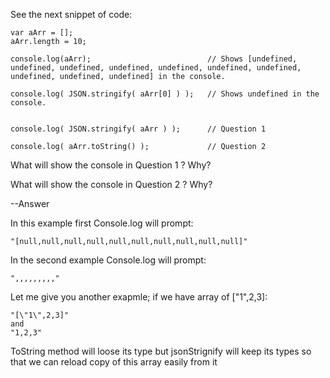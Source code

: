 See the next snippet of code:

	var aArr = [];
	aArr.length = 10;

	console.log(aArr);							// Shows [undefined, undefined, undefined, undefined, undefined, undefined, undefined, undefined, undefined, undefined] in the console.

	console.log( JSON.stringify( aArr[0] ) );	// Shows undefined in the console.


	console.log( JSON.stringify( aArr ) );		// Question 1

	console.log( aArr.toString() );				// Question 2

What will show the console in Question 1 ?  Why?

What will show the console in Question 2 ?  Why?


--Answer

In this example first Console.log will prompt:
	
	"[null,null,null,null,null,null,null,null,null,null]"
	
In the second example Console.log will prompt:

	",,,,,,,,,"
	 
Let me give you another exapmle; if we have array of ["1",2,3]:

	"[\"1\",2,3]"
	and
	"1,2,3"
	
ToString method will loose its type but jsonStrignify will keep its types so that we can reload copy of this array easily from it
